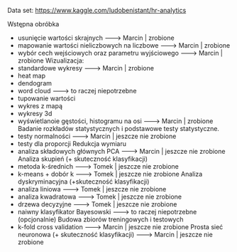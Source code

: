 Data set: https://www.kaggle.com/ludobenistant/hr-analytics

Wstępna obróbka
- usunięcie wartości skrajnych ---> Marcin | zrobione
- mapowanie wartości nieliczbowych na liczbowe ---> Marcin | zrobione
- wybór cech wejściowych oraz parametru wyjściowego  ---> Marcin | zrobione
Wizualizacja:
- standardowe wykresy  ---> Marcin | zrobione
- heat map
- dendogram
- word cloud ---> to raczej niepotrzebne
- tupowanie wartości
- wykres z mapą
- wykresy 3d
- wyświetlanoie gęstości, histogramu na osi  ---> Marcin | zrobione
Badanie rozkładów statystycznych i podstawowe testy statystyczne.
- testy normalności  ---> Marcin | jeszcze nie zrobione
- testy dla proporcji
Redukcja wymiaru
- analiza składowych głównych PCA  ---> Marcin | jeszcze nie zrobione
Analiza skupień (+ skuteczność klasyfikacji)
- metoda k-średnich  ---> Tomek | jeszcze nie zrobione
- k-means + dobór k  ---> Tomek | jeszcze nie zrobione
Analiza dyskryminacyjna (+skuteczność klasyfikacji)
- analiza liniowa   ---> Tomek | jeszcze nie zrobione
- analiza kwadratowa   ---> Tomek | jeszcze nie zrobione
- drzewa decyzyjne   ---> Tomek | jeszcze nie zrobione
- naiwny klasyfikator Bayesowski  ---> to raczej niepotrzebne
(opcjonalnie)
Budowa zbiorów treningowych i testowych
- k-fold cross validation  ---> Marcin | jeszcze nie zrobione
Prosta sieć neuronowa (+ skuteczność klasyfikacji)  ---> Marcin | jeszcze nie zrobione
